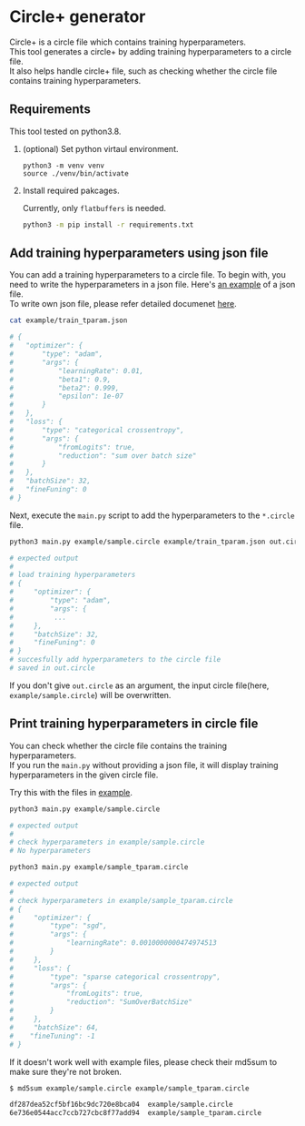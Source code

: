 # Circle+ generator

Circle+ is a circle file which contains training hyperparameters. <br/> 
This tool generates a circle+ by adding training hyperparameters to a circle file.<br/>
It also helps handle circle+ file, such as checking whether the circle file contains training hyperparameters. <br/> 

## Requirements

This tool tested on python3.8. 

1. (optional) Set python virtaul environment.

    ```
    python3 -m venv venv
    source ./venv/bin/activate
    ```

2. Install required pakcages. 

    Currently, only `flatbuffers` is needed.
    ```bash
    python3 -m pip install -r requirements.txt
    ```

## Add training hyperparameters using json file

You can add a training hyperparameters to a circle file.
To begin with, you need to write the hyperparameters in a json file. Here's [an example](./example/train_tparam.json) of a json file. <br/>
To write own json file, please refer detailed documenet [here](./how-to-write-tparam-json.md).


```bash 
cat example/train_tparam.json

# {
#   "optimizer": {
#       "type": "adam",
#       "args": {
#           "learningRate": 0.01,
#           "beta1": 0.9,
#           "beta2": 0.999,
#           "epsilon": 1e-07
#       }
#   },
#   "loss": {
#       "type": "categorical crossentropy",
#       "args": {
#           "fromLogits": true,
#           "reduction": "sum over batch size"
#       }
#   },
#   "batchSize": 32,
#   "fineFuning": 0
# }
```

Next, execute the `main.py` script to add the hyperparameters to the `*.circle` file.

```bash
python3 main.py example/sample.circle example/train_tparam.json out.circle

# expected output
# 
# load training hyperparameters
# {
#     "optimizer": {
#         "type": "adam",
#         "args": {
#          ... 
#     },
#     "batchSize": 32,
#     "fineFuning": 0
# }
# succesfully add hyperparameters to the circle file
# saved in out.circle
```

If you don't give `out.circle` as an argument, the input circle file(here, `example/sample.circle`) will be overwritten. 


## Print training hyperparameters in circle file

You can check whether the circle file contains the training hyperparameters.</br>
If you run the `main.py` without providing a json file, it will display training hyperparameters in the given circle file.

Try this with the files in [example](./example/).
```bash
python3 main.py example/sample.circle

# expected output
#
# check hyperparameters in example/sample.circle
# No hyperparameters
```
```bash
python3 main.py example/sample_tparam.circle

# expected output 
#
# check hyperparameters in example/sample_tparam.circle
# {
#     "optimizer": {
#         "type": "sgd",
#         "args": {
#             "learningRate": 0.0010000000474974513
#         }
#     },
#     "loss": {
#         "type": "sparse categorical crossentropy",
#         "args": {
#             "fromLogits": true,
#             "reduction": "SumOverBatchSize"
#         }
#     },
#     "batchSize": 64,
#    "fineTuning": -1
# }
```

If it doesn't work well with example files, please check their md5sum to make sure they're not broken. 

```bash
$ md5sum example/sample.circle example/sample_tparam.circle

df287dea52cf5bf16bc9dc720e8bca04  example/sample.circle
6e736e0544acc7ccb727cbc8f77add94  example/sample_tparam.circle
```
